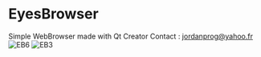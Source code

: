 # EyesBrowser
Simple WebBrowser made with Qt Creator
Contact : jordanprog@yahoo.fr
![EB6](https://github.com/user-attachments/assets/a5476745-bc13-4b04-9090-df81a30bae69)
![EB3](https://github.com/user-attachments/assets/ffb2b5fa-6b19-4abd-a250-e23f60c85dd4)
